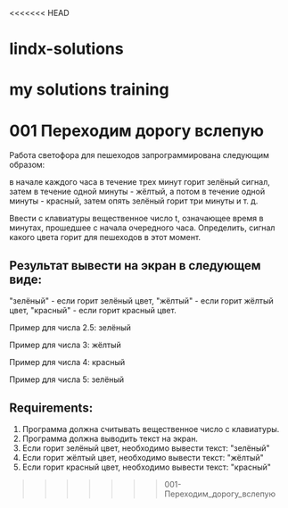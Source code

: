 <<<<<<< HEAD
# lindx-solutions

my solutions training
=======
# 001 Переходим дорогу вслепую

Работа светофора для пешеходов запрограммирована следующим образом:

в начале каждого часа в течение трех минут горит зелёный сигнал,
затем в течение одной минуты - жёлтый,
а потом в течение одной минуты - красный,
затем опять зелёный горит три минуты и т. д.

Ввести с клавиатуры вещественное число t, означающее время в минутах, прошедшее с начала очередного часа.
Определить, сигнал какого цвета горит для пешеходов в этот момент.

## Результат вывести на экран в следующем виде:

"зелёный" - если горит зелёный цвет,
"жёлтый" - если горит жёлтый цвет,
"красный" - если горит красный цвет.

Пример для числа 2.5:
зелёный

Пример для числа 3:
жёлтый

Пример для числа 4:
красный

Пример для числа 5:
зелёный

## Requirements:

1. Программа должна считывать вещественное число c клавиатуры.
2. Программа должна выводить текст на экран.
3. Если горит зелёный цвет, необходимо вывести текст: "зелёный"
4. Если горит жёлтый цвет, необходимо вывести текст: "жёлтый"
5. Если горит красный цвет, необходимо вывести текст: "красный"
>>>>>>> 001-Переходим_дорогу_вслепую

